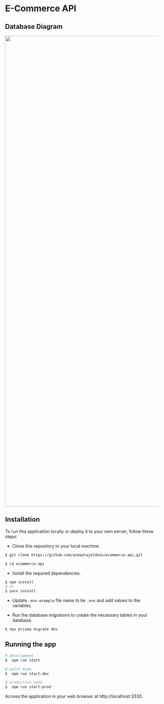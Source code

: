# E-Commerce API

## Database Diagram 
<img width="1543" src="https://github.com/asmaatajeldein/ecommerce-api/blob/main/assets/db-diagram-transparent.png">

## Installation
To run this application locally or deploy it to your own server, follow these steps:

- Clone this repository to your local machine.
```bash
$ git clone https://github.com/asmaatajeldein/ecommerce-api.git

$ cd ecommerce-api
```

- Install the required dependencies.

```bash
$ npm install
# or
$ yarn install
```

- Update `.env.example` file name to be `.env` and add values to the variables.

- Run the database migrations to create the necessary tables in your database.

```bash
$ npx prisma migrate dev
```

## Running the app
```bash
# development
$  npm run start

# watch mode
$  npm run start:dev

# production mode
$  npm run start:prod
```

Access the application in your web browser at http://localhost:3333.

